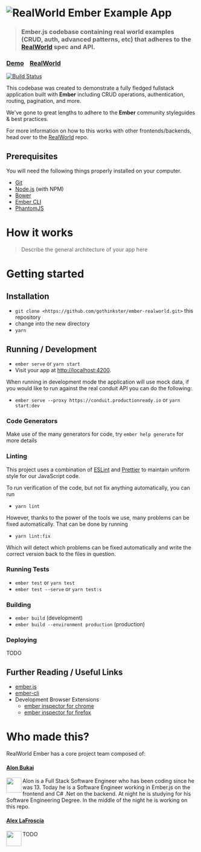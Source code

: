 # ![RealWorld Ember Example App](logo-ember.png)
> ### Ember.js codebase containing real world examples (CRUD, auth, advanced patterns, etc) that adheres to the [RealWorld](https://github.com/gothinkster/realworld-example-apps) spec and API.


### [Demo](https://ember.realworld.io/)&nbsp;&nbsp;&nbsp;&nbsp;[RealWorld](https://github.com/gothinkster/realworld)

[![Build Status](https://travis-ci.org/gothinkster/ember-realworld.svg?branch=master)](https://travis-ci.org/gothinkster/ember-realworld)

This codebase was created to demonstrate a fully fledged fullstack application built with **Ember** including CRUD operations, authentication, routing, pagination, and more.

We've gone to great lengths to adhere to the **Ember** community styleguides & best practices.

For more information on how to this works with other frontends/backends, head over to the [RealWorld](https://github.com/gothinkster/realworld) repo.

## Prerequisites

You will need the following things properly installed on your computer.

* [Git](http://git-scm.com/)
* [Node.js](http://nodejs.org/) (with NPM)
* [Bower](http://bower.io/)
* [Ember CLI](http://www.ember-cli.com/)
* [PhantomJS](http://phantomjs.org/)

# How it works

> Describe the general architecture of your app here

# Getting started

## Installation

* `git clone <https://github.com/gothinkster/ember-realworld.git>` this repository
* change into the new directory
* `yarn`

## Running / Development

* `ember serve` or `yarn start`
* Visit your app at [http://localhost:4200](http://localhost:4200).

When running in development mode the application will use mock data, if you would like 
to run against the real conduit API you can do the following:

* `ember serve --proxy https://conduit.productionready.io` or `yarn start:dev`

### Code Generators

Make use of the many generators for code, try `ember help generate` for more details

### Linting

This project uses a combination of [ESLint][eslint] and [Prettier][prettier] to maintain uniform style for our JavaScript code.

To run verification of the code, but not fix anything automatically, you can run

* `yarn lint`

However, thanks to the power of the tools we use, many problems can be fixed automatically.  That can be done by running

* `yarn lint:fix`

Which will detect which problems can be fixed automatically and write the correct version back to the files in question.

### Running Tests

* `ember test` or `yarn test`
* `ember test --serve` or `yarn test:s`

### Building

* `ember build` (development)
* `ember build --environment production` (production)

### Deploying

TODO

## Further Reading / Useful Links

* [ember.js](http://emberjs.com/)
* [ember-cli](http://www.ember-cli.com/)
* Development Browser Extensions
  * [ember inspector for chrome](https://chrome.google.com/webstore/detail/ember-inspector/bmdblncegkenkacieihfhpjfppoconhi)
  * [ember inspector for firefox](https://addons.mozilla.org/en-US/firefox/addon/ember-inspector/)

[eslint]: http://eslint.org/
[prettier]: https://github.com/prettier/prettier


# Who made this?

RealWorld Ember has a core project team composed of:

#### [Alon Bukai](https://alonbukai.com)

<img align="left" width="40" height="40" src="https://avatars1.githubusercontent.com/u/452199?v=3&s=100">

Alon is a Full Stack Software Engineer who has been coding since he was 13. Today he is a Software Engineer working in Ember.js on the frontend and C# .Net on the backend. At night he is studying for his Software Engineering Degree. In the middle of the night he is working on this repo.

#### [Alex LaFroscia](http://alexlafroscia.com)

<img align="left" width="40" height="40" src="https://avatars0.githubusercontent.com/u/1645881?v=3&s=100">

TODO
